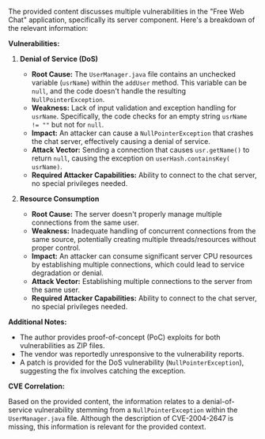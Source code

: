 The provided content discusses multiple vulnerabilities in the "Free Web Chat" application, specifically its server component. Here's a breakdown of the relevant information:

**Vulnerabilities:**

1.  **Denial of Service (DoS)**
    *   **Root Cause:** The `UserManager.java` file contains an unchecked variable (`usrName`) within the `addUser` method. This variable can be `null`, and the code doesn't handle the resulting `NullPointerException`.
    *   **Weakness:**  Lack of input validation and exception handling for `usrName`. Specifically, the code checks for an empty string `usrName != ""` but not for `null`.
    *   **Impact:** An attacker can cause a `NullPointerException` that crashes the chat server, effectively causing a denial of service.
    *   **Attack Vector:** Sending a connection that causes `usr.getName()` to return `null`, causing the exception on `userHash.containsKey( usrName)`.
    *   **Required Attacker Capabilities:** Ability to connect to the chat server, no special privileges needed.

2.  **Resource Consumption**
    *   **Root Cause:** The server doesn't properly manage multiple connections from the same user.
    *   **Weakness:**  Inadequate handling of concurrent connections from the same source, potentially creating multiple threads/resources without proper control.
    *   **Impact:**  An attacker can consume significant server CPU resources by establishing multiple connections, which could lead to service degradation or denial.
    *  **Attack Vector:** Establishing multiple connections to the server from the same user.
    *   **Required Attacker Capabilities:** Ability to connect to the chat server, no special privileges needed.

**Additional Notes:**

*   The author provides proof-of-concept (PoC) exploits for both vulnerabilities as ZIP files.
*   The vendor was reportedly unresponsive to the vulnerability reports.
*   A patch is provided for the DoS vulnerability (`NullPointerException`), suggesting the fix involves catching the exception.

**CVE Correlation:**

Based on the provided content, the information relates to a denial-of-service vulnerability stemming from a `NullPointerException` within the `UserManager.java` file. Although the description of CVE-2004-2647 is missing, this information is relevant for the provided context.